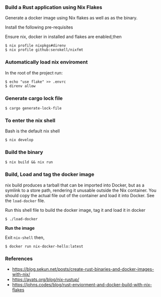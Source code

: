 ### Build a Rust application using Nix Flakes

Generate a docker image using Nix flakes as well as as the binary.

Install the following pre-requisites

Ensure nix, docker in installed and flakes are enabled,then

```shell
$ nix profile nixpkgs#direnv
$ nix profile github:serokell/nixfmt

```

### Automatically load nix enviroment
In the root of the project run:
```shell
$ echo "use flake" >> .envrc
$ direnv allow
```
###  Generate cargo lock file

```shell
$ cargo generate-lock-file
```
### To enter the nix shell

Bash is the default nix shell

```shell
$ nix develop
```
### Build the binary

```shell
$ nix build && nix run
```

### Build, Load and tag the docker image

nix build produces a tarball that can be imported into Docker, but as a symlink to a store path, rendering it unusable outside the Nix container.
You should copy the actual file out of the container  and load it into Docker.
See the `load-docker` file.

Run this shell file to build the docker image, tag it and load it in docker

```shell
$ ./load-docker
```

**Run the image**

Exit `nix-shell` then,

```shell
$ docker run nix-docker-hello:latest
```

### References
- https://blog.sekun.net/posts/create-rust-binaries-and-docker-images-with-nix/
- https://ayats.org/blog/nix-rustup/
- https://johns.codes/blog/rust-enviorment-and-docker-build-with-nix-flakes

